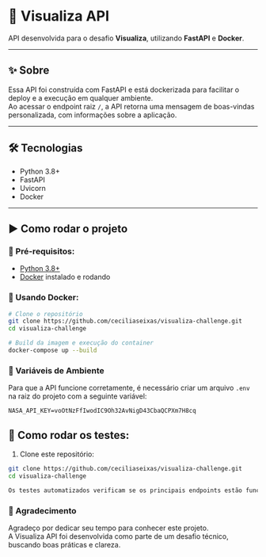 # 🚀 Visualiza API

API desenvolvida para o desafio **Visualiza**, utilizando **FastAPI** e **Docker**.

---

## ✨ Sobre

Essa API foi construída com FastAPI e está dockerizada para facilitar o deploy e a execução em qualquer ambiente.  
Ao acessar o endpoint raiz `/`, a API retorna uma mensagem de boas-vindas personalizada, com informações sobre a aplicação.

---

## 🛠 Tecnologias

- Python 3.8+
- FastAPI
- Uvicorn
- Docker

---

## ▶ Como rodar o projeto

### 🔧 Pré-requisitos:
- [Python 3.8+](https://www.python.org/downloads/)
- [Docker](https://www.docker.com/) instalado e rodando

### 🐳 Usando Docker:

```bash
# Clone o repositório
git clone https://github.com/ceciliaseixas/visualiza-challenge.git
cd visualiza-challenge

# Build da imagem e execução do container
docker-compose up --build

```
### 📄 Variáveis de Ambiente

Para que a API funcione corretamente, é necessário criar um arquivo `.env` na raiz do projeto com a seguinte variável:

```env
NASA_API_KEY=voOtNzFfIwodIC9Oh32AvNigD43CbaQCPXm7H8cq

```
## 🧪 Como rodar os testes:

1. Clone este repositório:
```bash
git clone https://github.com/cecilia­seixas/visualiza-challenge.git
cd visualiza-challenge

Os testes automatizados verificam se os principais endpoints estão funcionando corretamente e se a API responde como esperado.

```

### 💜 Agradecimento

Agradeço por dedicar seu tempo para conhecer este projeto.  
A Visualiza API foi desenvolvida como parte de um desafio técnico, buscando boas práticas e clareza.  

